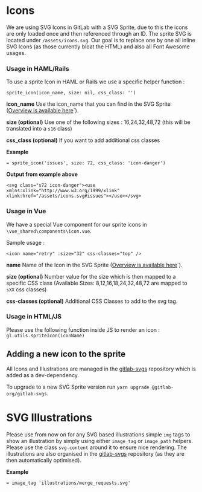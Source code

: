 # Icons

We are using SVG Icons in GitLab with a SVG Sprite, due to this the icons are only loaded once and then referenced through an ID. The sprite SVG is located under `/assets/icons.svg`. Our goal is to replace one by one all inline SVG Icons (as those currently bloat the HTML) and also all Font Awesome usages.

### Usage in HAML/Rails

To use a sprite Icon in HAML or Rails we use a specific helper function :

`sprite_icon(icon_name, size: nil, css_class: '')`

**icon_name** Use the icon_name that you can find in the SVG Sprite ([Overview is available here](http://gitlab-org.gitlab.io/gitlab-svgs/)`).

**size (optional)** Use one of the following sizes : 16,24,32,48,72 (this will be translated into a `s16` class)

**css_class (optional)** If you want to add additional css classes

**Example**

`= sprite_icon('issues', size: 72, css_class: 'icon-danger')`

**Output from example above**

`<svg class="s72 icon-danger"><use xmlns:xlink="http://www.w3.org/1999/xlink" xlink:href="/assets/icons.svg#issues"></use></svg>`

### Usage in Vue

We have a special Vue component for our sprite icons in `\vue_shared\components\icon.vue`.

Sample usage :

`<icon
    name="retry"
    :size="32"
    css-classes="top"
  />`

**name** Name of the Icon in the SVG Sprite  ([Overview is available here](http://gitlab-org.gitlab.io/gitlab-svgs/)`).

**size (optional)** Number value for the size which is then mapped to a specific CSS class (Available Sizes: 8,12,16,18,24,32,48,72 are mapped to `sXX` css classes)

**css-classes (optional)** Additional CSS Classes to add to the svg tag.

### Usage in HTML/JS

Please use the following function inside JS to render an icon :
`gl.utils.spriteIcon(iconName)`

## Adding a new icon to the sprite

All Icons and Illustrations are managed in the [gitlab-svgs](https://gitlab.com/gitlab-org/gitlab-svgs) repository which is added as a dev-dependency.

To upgrade to a new SVG Sprite version run `yarn upgrade @gitlab-org/gitlab-svgs`.

# SVG Illustrations

Please use from now on for any SVG based illustrations simple `img` tags to show an illustration by simply using either `image_tag` or `image_path` helpers. Please use the class `svg-content` around it to ensure nice rendering. The illustrations are also organised in the [gitlab-svgs](https://gitlab.com/gitlab-org/gitlab-svgs) repository (as they are then automatically optimised).

**Example**

`= image_tag 'illustrations/merge_requests.svg'`
